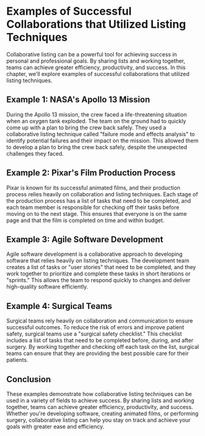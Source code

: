 Examples of Successful Collaborations that Utilized Listing Techniques
================================================================================================================

Collaborative listing can be a powerful tool for achieving success in personal and professional goals. By sharing lists and working together, teams can achieve greater efficiency, productivity, and success. In this chapter, we'll explore examples of successful collaborations that utilized listing techniques.

Example 1: NASA's Apollo 13 Mission
-----------------------------------

During the Apollo 13 mission, the crew faced a life-threatening situation when an oxygen tank exploded. The team on the ground had to quickly come up with a plan to bring the crew back safely. They used a collaborative listing technique called "failure mode and effects analysis" to identify potential failures and their impact on the mission. This allowed them to develop a plan to bring the crew back safely, despite the unexpected challenges they faced.

Example 2: Pixar's Film Production Process
------------------------------------------

Pixar is known for its successful animated films, and their production process relies heavily on collaboration and listing techniques. Each stage of the production process has a list of tasks that need to be completed, and each team member is responsible for checking off their tasks before moving on to the next stage. This ensures that everyone is on the same page and that the film is completed on time and within budget.

Example 3: Agile Software Development
-------------------------------------

Agile software development is a collaborative approach to developing software that relies heavily on listing techniques. The development team creates a list of tasks or "user stories" that need to be completed, and they work together to prioritize and complete these tasks in short iterations or "sprints." This allows the team to respond quickly to changes and deliver high-quality software efficiently.

Example 4: Surgical Teams
-------------------------

Surgical teams rely heavily on collaboration and communication to ensure successful outcomes. To reduce the risk of errors and improve patient safety, surgical teams use a "surgical safety checklist." This checklist includes a list of tasks that need to be completed before, during, and after surgery. By working together and checking off each task on the list, surgical teams can ensure that they are providing the best possible care for their patients.

Conclusion
----------

These examples demonstrate how collaborative listing techniques can be used in a variety of fields to achieve success. By sharing lists and working together, teams can achieve greater efficiency, productivity, and success. Whether you're developing software, creating animated films, or performing surgery, collaborative listing can help you stay on track and achieve your goals with greater ease and efficiency.
